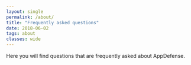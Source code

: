 ```yaml
---
layout: single
permalink: /about/
title: "Frequently asked questions"
date: 2018-06-02
tags: about
classes: wide
---
```


Here you will find questions that are frequently asked about AppDefense. 

